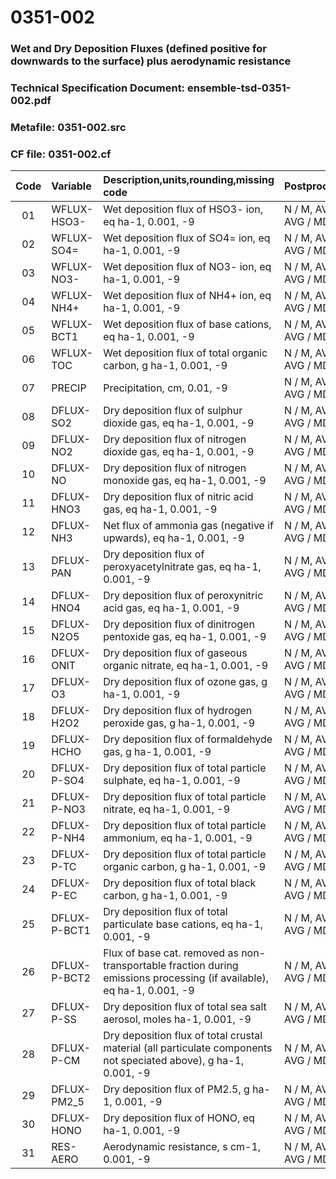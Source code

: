 # 0351-002
### Wet and Dry Deposition Fluxes (defined positive for downwards to the surface) plus aerodynamic resistance
### Technical Specification Document: ensemble-tsd-0351-002.pdf
### Metafile: 0351-002.src
### CF file: 0351-002.cf
|Code|Variable|Description,units,rounding,missing code|Postprocessing|
|:-:|:-|:-|:-|
|01|WFLUX-HSO3-|Wet deposition flux of HSO3- ion, eq ha-1, 0.001, -9|N / M, AVG / P, AVG / MD|
|02|WFLUX-SO4=|Wet deposition flux of SO4= ion, eq ha-1, 0.001, -9|N / M, AVG / P, AVG / MD|
|03|WFLUX-NO3-|Wet deposition flux of NO3- ion, eq ha-1, 0.001, -9|N / M, AVG / P, AVG / MD|
|04|WFLUX-NH4+|Wet deposition flux of NH4+ ion, eq ha-1, 0.001, -9|N / M, AVG / P, AVG / MD|
|05|WFLUX-BCT1|Wet deposition flux of base cations, eq ha-1, 0.001, -9|N / M, AVG / P, AVG / MD|
|06|WFLUX-TOC|Wet deposition flux of total organic carbon, g ha-1, 0.001, -9|N / M, AVG / P, AVG / MD|
|07|PRECIP|Precipitation, cm, 0.01, -9|N / M, AVG / P, AVG / MD|
|08|DFLUX-SO2|Dry deposition flux of sulphur dioxide gas, eq ha-1, 0.001, -9|N / M, AVG / P, AVG / MD|
|09|DFLUX-NO2|Dry deposition flux of nitrogen dioxide gas, eq ha-1, 0.001, -9|N / M, AVG / P, AVG / MD|
|10|DFLUX-NO|Dry deposition flux of nitrogen monoxide gas, eq ha-1, 0.001, -9|N / M, AVG / P, AVG / MD|
|11|DFLUX-HNO3|Dry deposition flux of nitric acid gas, eq ha-1, 0.001, -9|N / M, AVG / P, AVG / MD|
|12|DFLUX-NH3|Net flux of ammonia gas (negative if upwards), eq ha-1, 0.001, -9|N / M, AVG / P, AVG / MD|
|13|DFLUX-PAN|Dry deposition flux of peroxyacetylnitrate gas, eq ha-1, 0.001, -9|N / M, AVG / P, AVG / MD|
|14|DFLUX-HNO4|Dry deposition flux of peroxynitric acid gas, eq ha-1, 0.001, -9|N / M, AVG / P, AVG / MD|
|15|DFLUX-N2O5|Dry deposition flux of dinitrogen pentoxide gas, eq ha-1, 0.001, -9|N / M, AVG / P, AVG / MD|
|16|DFLUX-ONIT|Dry deposition flux of gaseous organic nitrate, eq ha-1, 0.001, -9|N / M, AVG / P, AVG / MD|
|17|DFLUX-O3|Dry deposition flux of ozone gas, g ha-1, 0.001, -9|N / M, AVG / P, AVG / MD|
|18|DFLUX-H2O2|Dry deposition flux of hydrogen peroxide gas, g ha-1, 0.001, -9|N / M, AVG / P, AVG / MD|
|19|DFLUX-HCHO|Dry deposition flux of formaldehyde gas, g ha-1, 0.001, -9|N / M, AVG / P, AVG / MD|
|20|DFLUX-P-SO4|Dry deposition flux of total particle sulphate, eq ha-1, 0.001, -9|N / M, AVG / P, AVG / MD|
|21|DFLUX-P-NO3|Dry deposition flux of total particle nitrate, eq ha-1, 0.001, -9|N / M, AVG / P, AVG / MD|
|22|DFLUX-P-NH4|Dry deposition flux of total particle ammonium, eq ha-1, 0.001, -9|N / M, AVG / P, AVG / MD|
|23|DFLUX-P-TC|Dry deposition flux of total particle organic carbon, g ha-1, 0.001, -9|N / M, AVG / P, AVG / MD|
|24|DFLUX-P-EC|Dry deposition flux of total black carbon, g ha-1, 0.001, -9|N / M, AVG / P, AVG / MD|
|25|DFLUX-P-BCT1|Dry deposition flux of total particulate base cations, eq ha-1, 0.001, -9|N / M, AVG / P, AVG / MD|
|26|DFLUX-P-BCT2|Flux of base cat. removed as non-transportable fraction during emissions processing (if available), eq ha-1, 0.001, -9|N / M, AVG / P, AVG / MD|
|27|DFLUX-P-SS|Dry deposition flux of total sea salt aerosol, moles ha-1, 0.001, -9|N / M, AVG / P, AVG / MD|
|28|DFLUX-P-CM|Dry deposition flux of total crustal material (all particulate components not speciated above), g ha-1, 0.001, -9|N / M, AVG / P, AVG / MD|
|29|DFLUX-PM2_5|Dry deposition flux of PM2.5, g ha-1, 0.001, -9|N / M, AVG / P, AVG / MD|
|30|DFLUX-HONO|Dry deposition flux of HONO, eq ha-1, 0.001, -9|N / M, AVG / P, AVG / MD|
|31|RES-AERO|Aerodynamic resistance, s cm-1, 0.001, -9|N / M, AVG / P, AVG / MD|
